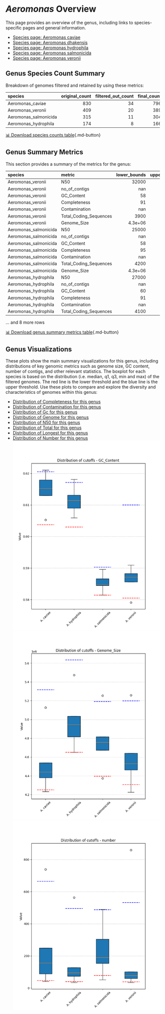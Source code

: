# *Aeromonas* Overview
This page provides an overview of the genus, including links to species-specific pages and general information.

- [Species page: Aeromonas caviae](Aeromonas_caviae/index.md)
- [Species page: Aeromonas dhakensis](Aeromonas_dhakensis/index.md)
- [Species page: Aeromonas hydrophila](Aeromonas_hydrophila/index.md)
- [Species page: Aeromonas salmonicida](Aeromonas_salmonicida/index.md)
- [Species page: Aeromonas veronii](Aeromonas_veronii/index.md)
## Genus Species Count Summary
Breakdown of genomes filtered and retained by using these metrics:

| species               |   original_count |   filtered_out_count |   final_count |
|:----------------------|-----------------:|---------------------:|--------------:|
| Aeromonas_caviae      |              830 |                   34 |           796 |
| Aeromonas_veronii     |              409 |                   20 |           389 |
| Aeromonas_salmonicida |              315 |                   11 |           304 |
| Aeromonas_hydrophila  |              174 |                    8 |           166 |


[📊 Download species counts table](species_counts.csv){.md-button}
## Genus Summary Metrics
This section provides a summary of the metrics for the genus:

| species               | metric                 |   lower_bounds |   upper_bounds |
|:----------------------|:-----------------------|---------------:|---------------:|
| Aeromonas_veronii     | N50                    |    32000       |      nan       |
| Aeromonas_veronii     | no_of_contigs          |      nan       |      540       |
| Aeromonas_veronii     | GC_Content             |       58       |       61       |
| Aeromonas_veronii     | Completeness           |       91       |      nan       |
| Aeromonas_veronii     | Contamination          |      nan       |       11       |
| Aeromonas_veronii     | Total_Coding_Sequences |     3900       |     5000       |
| Aeromonas_veronii     | Genome_Size            |        4.3e+06 |        5.2e+06 |
| Aeromonas_salmonicida | N50                    |    25000       |      nan       |
| Aeromonas_salmonicida | no_of_contigs          |      nan       |      490       |
| Aeromonas_salmonicida | GC_Content             |       58       |       60       |
| Aeromonas_salmonicida | Completeness           |       95       |      nan       |
| Aeromonas_salmonicida | Contamination          |      nan       |        2       |
| Aeromonas_salmonicida | Total_Coding_Sequences |     4200       |     5000       |
| Aeromonas_salmonicida | Genome_Size            |        4.3e+06 |        5.2e+06 |
| Aeromonas_hydrophila  | N50                    |    27000       |      nan       |
| Aeromonas_hydrophila  | no_of_contigs          |      nan       |      500       |
| Aeromonas_hydrophila  | GC_Content             |       60       |       62       |
| Aeromonas_hydrophila  | Completeness           |       91       |      nan       |
| Aeromonas_hydrophila  | Contamination          |      nan       |        8       |
| Aeromonas_hydrophila  | Total_Coding_Sequences |     4100       |     5400       |

... and 8 more rows


[📊 Download genus summary metrics table](genus_summary_metrics.csv){.md-button}
## Genus Visualizations
These plots show the main summary visualizations for this genus, including distributions of key genomic metrics such as genome size, GC content, number of contigs, and other relevant statistics. The boxplot for each species is based on the distribution (i.e. median, q1, q3, min and max) of the filtered genomes. The red line is the lower threshold and the blue line is the upper threshold. Use these plots to compare and explore the diversity and characteristics of genomes within this genus:

- [Distribution of Completeness for this genus](Completeness_Specific_boxplot_0.png)
- [Distribution of Contamination for this genus](Contamination_boxplot_0.png)
- [Distribution of Gc for this genus](GC_Content_boxplot_0.png)
- [Distribution of Genome for this genus](Genome_Size_boxplot_0.png)
- [Distribution of N50 for this genus](N50_boxplot_0.png)
- [Distribution of Total for this genus](Total_Coding_Sequences_boxplot_0.png)
- [Distribution of Longest for this genus](longest_boxplot_0.png)
- [Distribution of Number for this genus](number_boxplot_0.png)
![Distribution of Gc](GC_Content_boxplot_0.png)
![Distribution of Genome](Genome_Size_boxplot_0.png)
![Distribution of Number](number_boxplot_0.png)
